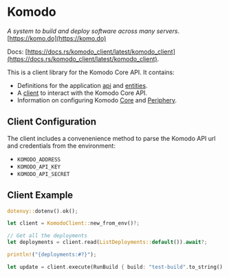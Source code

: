 # Komodo
*A system to build and deploy software across many servers*. [https://komo.do](https://komo.do)

Docs: [https://docs.rs/komodo_client/latest/komodo_client](https://docs.rs/komodo_client/latest/komodo_client).

This is a client library for the Komodo Core API.
It contains:
- Definitions for the application [api](https://docs.rs/komodo_client/latest/komodo_client/api/index.html)
	and [entities](https://docs.rs/komodo_client/latest/komodo_client/entities/index.html).
- A [client](https://docs.rs/komodo_client/latest/komodo_client/struct.KomodoClient.html)
	to interact with the Komodo Core API.
- Information on configuring Komodo
	[Core](https://docs.rs/komodo_client/latest/komodo_client/entities/config/core/index.html) and
	[Periphery](https://docs.rs/komodo_client/latest/komodo_client/entities/config/periphery/index.html).

## Client Configuration

The client includes a convenenience method to parse the Komodo API url and credentials from the environment:
- `KOMODO_ADDRESS`
- `KOMODO_API_KEY`
- `KOMODO_API_SECRET`

## Client Example
```rust
dotenvy::dotenv().ok();

let client = KomodoClient::new_from_env()?;

// Get all the deployments
let deployments = client.read(ListDeployments::default()).await?;

println!("{deployments:#?}");

let update = client.execute(RunBuild { build: "test-build".to_string() }).await?:
```